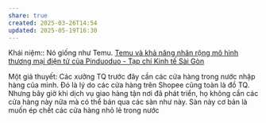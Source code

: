 ```yaml
---
share: true
created: 2025-03-26T14:54
updated: 2025-05-19T16:30
---
```

Khái niệm:: 
Nó giống như Temu. [Temu và khả năng nhân rộng mô hình thương mại điện tử của Pinduoduo - Tạp chí Kinh tế Sài Gòn](https://thesaigontimes.vn/temu-va-kha-nang-nhan-rong-mo-hinh-thuong-mai-dien-tu-cua-pinduoduo/)

Một giả thuyết: Các xưởng TQ trước đây cần các cửa hàng trong nước nhập hàng của mình. Đó là lý do các cửa hàng trên Shopee cũng toàn là đồ TQ. Nhưng bây giờ khi dịch vụ giao hàng tận nơi đã phát triển, họ không cần các cửa hàng này nữa mà có thể bán qua các sàn như này. Sàn này cơ bản là muốn ép chết các cửa hàng nhỏ lẻ trong nước
